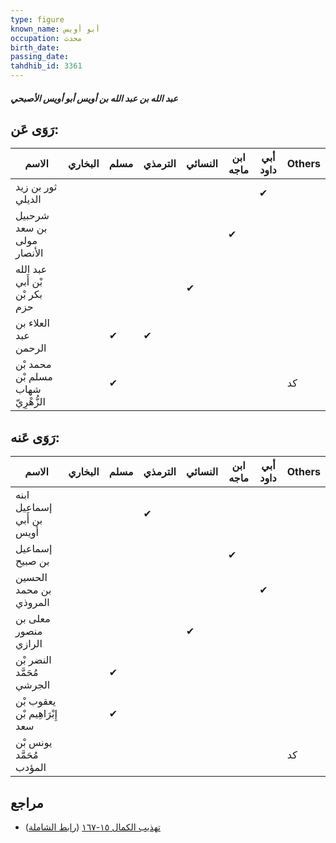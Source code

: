 ```yaml
---
type: figure
known_name: أبو أويس
occupation: محدث
birth_date:
passing_date:
tahdhib_id: 3361
---
```

##### عبد الله بن عبد الله بن أويس أبو أويس الأصبحي

## رَوَى عَن:
| الاسم                              | البخاري | مسلم | الترمذي | النسائي | ابن ماجه | أبي داود | Others |
| ---------------------------------- | ------- | ---- | ------- | ------- | -------- | -------- | ------ |
| ثور بن زيد الديلي                  |         |      |         |         |          | ✔        |        |
| شرحبيل بن سعد مولى الأنصار         |         |      |         |         | ✔        |          |        |
| عبد الله بْن أَبي بكر بْن حزم      |         |      |         | ✔       |          |          |        |
| العلاء بن عبد الرحمن               |         | ✔    | ✔       |         |          |          |        |
| محمد بْن مسلم بْن شهاب الزُّهْرِيّ |         | ✔    |         |         |          |          | كد     |
## رَوَى عَنه:
| الاسم                         | البخاري | مسلم | الترمذي | النسائي | ابن ماجه | أبي داود | Others |
| ----------------------------- | ------- | ---- | ------- | ------- | -------- | -------- | ------ |
| ابنه إسماعيل بن أَبي أويس     |         |      | ✔       |         |          |          |        |
| إسماعيل بن صبيح               |         |      |         |         | ✔        |          |        |
| الحسين بن محمد المروذي        |         |      |         |         |          | ✔        |        |
| معلى بن منصور الرازي          |         |      |         | ✔       |          |          |        |
| النضر بْن مُحَمَّد الجرشي     |         | ✔    |         |         |          |          |        |
| يعقوب بْن إِبْرَاهِيم بْن سعد |         | ✔    |         |         |          |          |        |
| يونس بْن مُحَمَّد المؤدب      |         |      |         |         |          |          | كد     |
## مراجع
- [تهذيب الكمال ١٥-١٦٧](obsidian://open?vault=Tahdhib-al-Kamal&file=Figures/٣٣٦١-عبد%20الله%20بن%20عبد%20الله%20بن%20أويس%20أبو%20أويس%20الأصبحي) ([رابط الشاملة](https://shamela.ws/book/3722/7651))